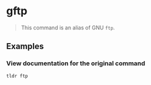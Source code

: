 # gftp

> This command is an alias of GNU `ftp`.

## Examples

### View documentation for the original command

```bash
tldr ftp
```
